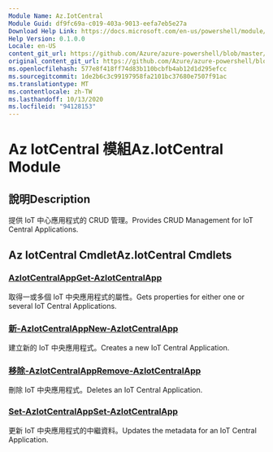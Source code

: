 ```yaml
---
Module Name: Az.IotCentral
Module Guid: df9fc69a-c019-403a-9013-eefa7eb5e27a
Download Help Link: https://docs.microsoft.com/en-us/powershell/module/az.iotcentral
Help Version: 0.1.0.0
Locale: en-US
content_git_url: https://github.com/Azure/azure-powershell/blob/master/src/IotCentral/IotCentral/help/Az.IotCentral.md
original_content_git_url: https://github.com/Azure/azure-powershell/blob/master/src/IotCentral/IotCentral/help/Az.IotCentral.md
ms.openlocfilehash: 577e8f418ff74d83b110bcbfb4ab12d1d295efcc
ms.sourcegitcommit: 1de2b6c3c99197958fa2101bc37680e7507f91ac
ms.translationtype: MT
ms.contentlocale: zh-TW
ms.lasthandoff: 10/13/2020
ms.locfileid: "94128153"
---
```

# <span data-ttu-id="ecf43-101">Az IotCentral 模組</span><span class="sxs-lookup"><span data-stu-id="ecf43-101">Az.IotCentral Module</span></span>
## <span data-ttu-id="ecf43-102">說明</span><span class="sxs-lookup"><span data-stu-id="ecf43-102">Description</span></span>
<span data-ttu-id="ecf43-103">提供 IoT 中心應用程式的 CRUD 管理。</span><span class="sxs-lookup"><span data-stu-id="ecf43-103">Provides CRUD Management for IoT Central Applications.</span></span>

## <span data-ttu-id="ecf43-104">Az IotCentral Cmdlet</span><span class="sxs-lookup"><span data-stu-id="ecf43-104">Az.IotCentral Cmdlets</span></span>
### [<span data-ttu-id="ecf43-105">AzIotCentralApp</span><span class="sxs-lookup"><span data-stu-id="ecf43-105">Get-AzIotCentralApp</span></span>](Get-AzIotCentralApp.md)
<span data-ttu-id="ecf43-106">取得一或多個 IoT 中央應用程式的屬性。</span><span class="sxs-lookup"><span data-stu-id="ecf43-106">Gets properties for either one or several IoT Central Applications.</span></span>

### [<span data-ttu-id="ecf43-107">新-AzIotCentralApp</span><span class="sxs-lookup"><span data-stu-id="ecf43-107">New-AzIotCentralApp</span></span>](New-AzIotCentralApp.md)
<span data-ttu-id="ecf43-108">建立新的 IoT 中央應用程式。</span><span class="sxs-lookup"><span data-stu-id="ecf43-108">Creates a new IoT Central Application.</span></span>

### [<span data-ttu-id="ecf43-109">移除-AzIotCentralApp</span><span class="sxs-lookup"><span data-stu-id="ecf43-109">Remove-AzIotCentralApp</span></span>](Remove-AzIotCentralApp.md)
<span data-ttu-id="ecf43-110">刪除 IoT 中央應用程式。</span><span class="sxs-lookup"><span data-stu-id="ecf43-110">Deletes an IoT Central Application.</span></span>

### [<span data-ttu-id="ecf43-111">Set-AzIotCentralApp</span><span class="sxs-lookup"><span data-stu-id="ecf43-111">Set-AzIotCentralApp</span></span>](Set-AzIotCentralApp.md)
<span data-ttu-id="ecf43-112">更新 IoT 中央應用程式的中繼資料。</span><span class="sxs-lookup"><span data-stu-id="ecf43-112">Updates the metadata for an IoT Central Application.</span></span>

